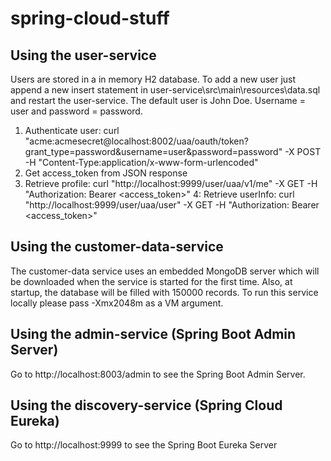 # spring-cloud-stuff

## Using the user-service

Users are stored in a in memory H2 database. To add a new user just append a new insert statement in user-service\src\main\resources\data.sql and restart the user-service.
The default user is John Doe. Username = user and password = password. 

1. Authenticate user: curl "acme:acmesecret@localhost:8002/uaa/oauth/token?grant_type=password&username=user&password=password" -X POST -H "Content-Type:application/x-www-form-urlencoded"
2. Get access_token from JSON response
3. Retrieve profile: curl "http://localhost:9999/user/uaa/v1/me" -X GET -H "Authorization: Bearer <access_token>"
4: Retrieve userInfo: curl "http://localhost:9999/user/uaa/user" -X GET -H "Authorization: Bearer <access_token>"

## Using the customer-data-service

The customer-data service uses an embedded MongoDB server which will be downloaded when the service is started for the first time. Also, at startup, the database will be filled with 150000 records. To run this service locally please pass -Xmx2048m as a VM argument.

## Using the admin-service (Spring Boot Admin Server)

Go to http://localhost:8003/admin to see the Spring Boot Admin Server.

## Using the discovery-service (Spring Cloud Eureka)

Go to http://localhost:9999 to see the Spring Boot Eureka Server

